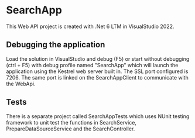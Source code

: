 # SearchApp

This Web API project is created with .Net 6 LTM in VisualStudio 2022.

## Debugging the application

Load the solution in VisualStudio and debug (F5) or start without debugging (ctrl + F5) with debug profile named "SearchApp" which will launch the application using the Kestrel web server built in. The SSL port configured is 7206. The same port is linked on the SearchAppClient to communicate with the WebApi.

## Tests

There is a separate project called SearchAppTests which uses NUnit testing framework to unit test the functions in SearchService, PrepareDataSourceService and the SearchController.


